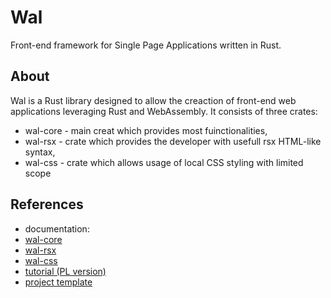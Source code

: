 # Wal

Front-end framework for Single Page Applications written in Rust. 

## About

Wal is a Rust library designed to allow the creaction of front-end web applications leveraging Rust and WebAssembly. It consists of three crates:
- wal-core - main creat which provides most fuinctionalities,
- wal-rsx - crate which provides the developer with usefull rsx  HTML-like syntax,
- wal-css - crate which allows usage of local CSS styling with limited scope

## References
- documentation:
-   [wal-core](https://docs.rs/wal-core/latest/wal_core/)
-   [wal-rsx](https://docs.rs/wal-rsx/latest/wal_rsx/)
-   [wal-css](https://docs.rs/wal-css/latest/wal_css/)
- [tutorial (PL version)](https://github.com/walrust/tutorial-app)
- [project template](https://github.com/walrust/template)
